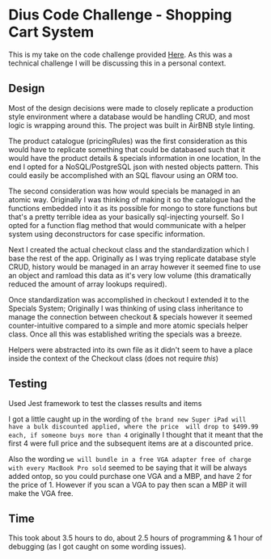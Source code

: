 # Dius Code Challenge - Shopping Cart System 
This is my take on the code challenge provided [Here](CodeChallenge.md). As this was a technical challenge I will be discussing this in a personal context.

## Design
Most of the design decisions were made to closely replicate a production style environment where a database would be handling
CRUD, and most logic is wrapping around this. The project was built in AirBNB style linting. 

The product catalogue (pricingRules) was the first consideration as this would have to replicate something that could be 
databased such that it would have the product details & specials information in one location, In the end I opted for a 
NoSQL/PostgreSQL json with nested objects pattern. This could easily be accomplished with an SQL flavour using an ORM too.

The second consideration was how would specials be managed in an atomic way. Originally I was thinking of making it so the 
catalogue had the functions embedded into it as its possible for mongo to store functions but that's a pretty terrible idea
as your basically sql-injecting yourself. So I opted for a function flag method that would communicate with a helper system
using deconstructors for case specific information.

Next I created the actual checkout class and the standardization which I base the rest of the app. Originally as I was trying
replicate database style CRUD, history would be managed in an array however it seemed fine to use an object and ramload this
data as it's very low volume (this dramatically reduced the amount of array lookups required).

Once standardization was accomplished in checkout I extended it to the Specials System; Originally I was thinking of using
class inheritance to manage the connection between checkout & specials however it seemed counter-intuitive compared to a 
simple and more atomic specials helper class. Once all this was established writing the specials was a breeze.

Helpers were abstracted into its own file as it didn't seem to have a place inside the context of the Checkout class
(does not require *this*)

## Testing
Used Jest framework to test the classes results and items

I got a little caught up in the wording of `the brand new Super iPad will have a bulk discounted applied, where the price 
will drop to $499.99 each, if someone buys more than 4` originally I thought that it meant that the first 4 were full price
and the subsequent items are at a discounted price. 

Also the wording `we will bundle in a free VGA adapter free of charge with every MacBook Pro sold` seemed to be saying that
it will be always added ontop, so you could purchase one VGA and a MBP, and have 2 for the price of 1. However if you scan
a VGA to pay then scan a MBP it will make the VGA free.

## Time
This took about 3.5 hours to do, about 2.5 hours of programming & 1 hour of debugging (as I got caught on some wording 
issues).
